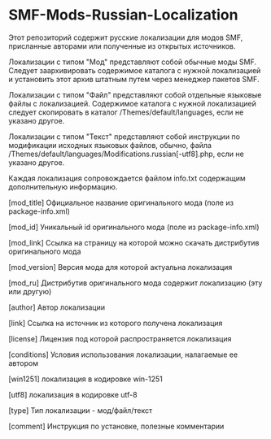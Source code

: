 # SMF-Mods-Russian-Localization

Этот репозиторий содержит русские локализации для модов SMF, присланные авторами или полученные из открытых источников.

Локализации с типом "Мод" представляют собой обычные моды SMF. Следует заархивировать содержимое каталога с нужной локализацией и установить этот архив штатным путем через менеджер пакетов SMF.

Локализации с типом "Файл" представляют собой отдельные языковые файлы с локализацией. Содержимое каталога с нужной локализацией следует скопировать в каталог /Themes/default/languages, если не указано другое.

Локализации с типом "Текст" представляют собой инструкции по модификации исходных языковых файлов, обычно, файла /Themes/default/languages/Modifications.russian[-utf8].php, если не указано другое.

Каждая локализация сопровождается файлом info.txt содержащим дополнительную информацию.

[mod_title] Официальное название оригинального мода (поле <name> из package-info.xml)

[mod_id] Уникальный id оригинального мода (поле <id> из package-info.xml)

[mod_link] Ссылка на страницу на которой можно скачать дистрибутив оригинального мода

[mod_version] Версия мода для которой актуальна локализация

[mod_ru] Дистрибутив оригинального мода содержит локализацию (эту или другую)

[author] Автор локализации

[link] Ссылка на источник из которого получена локализация

[license] Лицензия под которой распространяется локализация

[conditions] Условия использования локализации, налагаемые ее автором

[win1251] локализация в кодировке win-1251

[utf8]  локализация в кодировке utf-8

[type] Тип локализации - мод/файл/текст

[comment] Инструкция по установке, полезные комментарии
